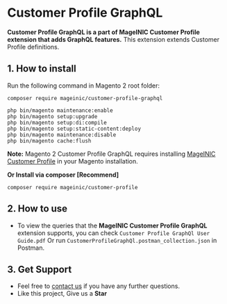 # Customer Profile GraphQL

**Customer Profile GraphQL is a part of MageINIC Customer Profile extension that adds GraphQL features.** This extension extends Customer Profile definitions.

## 1. How to install

Run the following command in Magento 2 root folder:

```
composer require mageinic/customer-profile-graphql

php bin/magento maintenance:enable
php bin/magento setup:upgrade
php bin/magento setup:di:compile
php bin/magento setup:static-content:deploy
php bin/magento maintenance:disable
php bin/magento cache:flush
```

**Note:**
Magento 2 Customer Profile GraphQL requires installing [MageINIC Customer Profile](https://github.com/mageinic/Customer-Profile) in your Magento installation.

**Or Install via composer [Recommend]**
```
composer require mageinic/customer-profile
```

## 2. How to use

- To view the queries that the **MageINIC Customer Profile GraphQL** extension supports, you can check `Customer Profile GraphQl User Guide.pdf` Or run `CustomerProfileGraphQl.postman_collection.json` in Postman.

## 3. Get Support

- Feel free to [contact us](https://www.mageinic.com/contact.html) if you have any further questions.
- Like this project, Give us a **Star**
